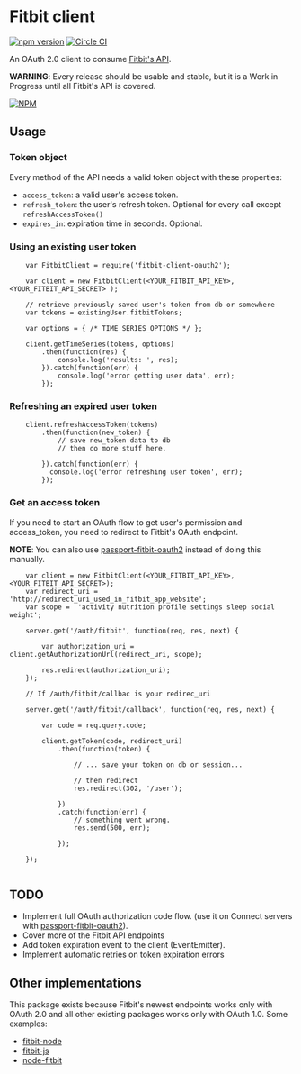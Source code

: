 # Fitbit client

[![npm version](https://badge.fury.io/js/fitbit-client-oauth2.svg)](http://badge.fury.io/js/fitbit-client-oauth2)
[![Circle CI](https://circleci.com/gh/thegameofcode/fitbit-client-oauth2.svg?style=svg)](https://circleci.com/gh/thegameofcode/fitbit-client-oauth2)

An OAuth 2.0 client to consume [Fitbit's API](http://www.fitbit.com/). 

**WARNING**: Every release should be usable and stable, but it is a Work in Progress until all Fitbit's API is covered. 

[![NPM](https://nodei.co/npm/fitbit-client-oauth2.png?downloads=true)](https://nodei.co/npm/fitbit-client-oauth2/)


## Usage

### Token object

Every method of the API needs a valid token object with these properties:

 * `access_token`: a valid user's access token.
 * `refresh_token`: the user's refresh token. Optional for every call except `refreshAccessToken()`
 * `expires_in`: expiration time in seconds. Optional.

### Using an existing user token

```
    var FitbitClient = require('fitbit-client-oauth2');
    
    var client = new FitbitClient(<YOUR_FITBIT_API_KEY>, <YOUR_FITBIT_API_SECRET> );
    
    // retrieve previously saved user's token from db or somewhere
    var tokens = existingUser.fitbitTokens;
    
    var options = { /* TIME_SERIES_OPTIONS */ };
    
    client.getTimeSeries(tokens, options)
        .then(function(res) {
            console.log('results: ', res);
        }).catch(function(err) {
            console.log('error getting user data', err);
        });

```

### Refreshing an expired user token

```
    client.refreshAccessToken(tokens)
        .then(function(new_token) {
            // save new_token data to db
            // then do more stuff here.
        
        }).catch(function(err) {
          console.log('error refreshing user token', err);
        });

```

### Get an access token

 If you need to start an OAuth flow to get user's permission and access_token, you need to redirect to Fitbit's OAuth endpoint.

 **NOTE**: You can also use [passport-fitbit-oauth2](https://github.com/thegameofcode/passport-fitbit-oauth2) instead of doing this manually.
 
``` 
    var client = new FitbitClient(<YOUR_FITBIT_API_KEY>, <YOUR_FITBIT_API_SECRET>);
    var redirect_uri = 'http://redirect_uri_used_in_fitbit_app_website';
    var scope =  'activity nutrition profile settings sleep social weight';
    
    server.get('/auth/fitbit', function(req, res, next) {
    
        var authorization_uri = client.getAuthorizationUrl(redirect_uri, scope);
        
        res.redirect(authorization_uri);
    });
    
    // If /auth/fitbit/callbac is your redirec_uri
    
    server.get('/auth/fitbit/callback', function(req, res, next) {
    
        var code = req.query.code;
        
        client.getToken(code, redirect_uri)
            .then(function(token) {

                // ... save your token on db or session... 
                
                // then redirect
                res.redirect(302, '/user');

            })
            .catch(function(err) {
                // something went wrong.
                res.send(500, err);
            
            });
    
    });
    
```


## TODO

 * Implement full OAuth authorization code flow. (use it on Connect servers with [passport-fitbit-oauth2](https://github.com/thegameofcode/passport-fitbit-oauth2)).
 * Cover more of the Fitbit API endpoints
 * Add token expiration event to the client (EventEmitter).
 * Implement automatic retries on token expiration errors

## Other implementations

This package exists because Fitbit's newest endpoints works only with OAuth 2.0 and all other existing packages works only with OAuth 1.0. Some examples:

- [fitbit-node](https://github.com/lukasolson/fitbit-node)
- [fitbit-js](https://github.com/smurthas/fitbit-js)
- [node-fitbit](https://github.com/p-m-p/node-fitbit)

